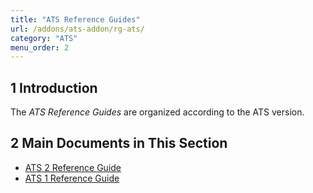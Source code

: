 ```yaml
---
title: "ATS Reference Guides"
url: /addons/ats-addon/rg-ats/
category: "ATS"
menu_order: 2
---
```


## 1 Introduction

The *ATS Reference Guides* are organized according to the ATS version.

## 2 Main Documents in This Section

* [ATS 2 Reference Guide](/addons/ats-addon/rg-two-ats/)
* [ATS 1 Reference Guide](/addons/ats-addon/rg-one-ats/)

